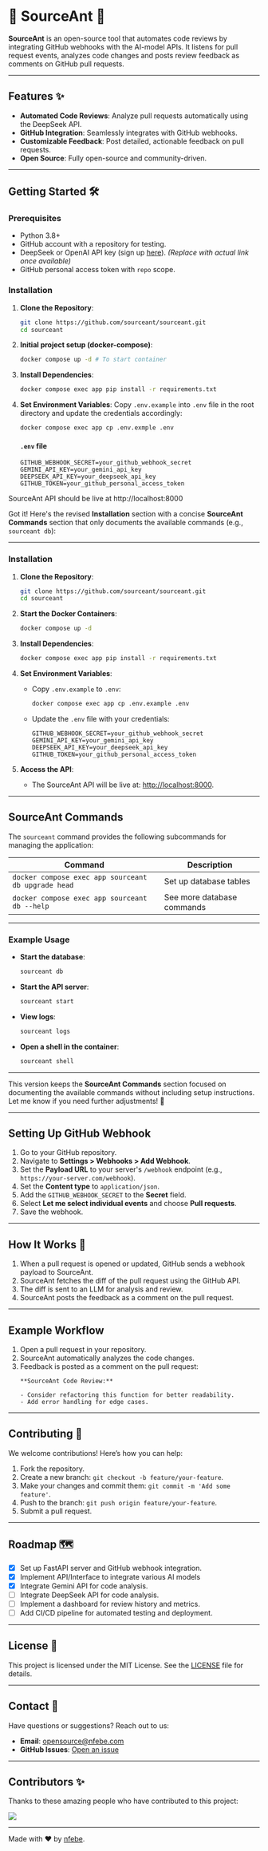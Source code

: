#  🐜 SourceAnt 🐜 

**SourceAnt** is an open-source tool that automates code reviews by integrating GitHub webhooks with the AI-model APIs. It listens for pull request events, analyzes code changes and posts review feedback as comments on GitHub pull requests.

---

## Features ✨
- **Automated Code Reviews**: Analyze pull requests automatically using the DeepSeek API.
- **GitHub Integration**: Seamlessly integrates with GitHub webhooks.
- **Customizable Feedback**: Post detailed, actionable feedback on pull requests.
- **Open Source**: Fully open-source and community-driven.

---

## Getting Started 🛠️

### Prerequisites
- Python 3.8+
- GitHub account with a repository for testing.
- DeepSeek or OpenAI API key (sign up [here](#)). *(Replace with actual link once available)*
- GitHub personal access token with `repo` scope.

### Installation
1. **Clone the Repository**:
   ```bash
   git clone https://github.com/sourceant/sourceant.git
   cd sourceant
   ```

2. **Initial project setup (docker-compose)**:
   ```bash
   docker compose up -d # To start container
   ```

3. **Install Dependencies**:
   ```bash
   docker compose exec app pip install -r requirements.txt
   ```

4. **Set Environment Variables**:
   Copy `.env.example` into `.env` file in the root directory and update the credentials accordingly:
   ```bash
   docker compose exec app cp .env.exmple .env
   ```
   #### `.env` file
   ```env
   GITHUB_WEBHOOK_SECRET=your_github_webhook_secret
   GEMINI_API_KEY=your_gemini_api_key
   DEEPSEEK_API_KEY=your_deepseek_api_key
   GITHUB_TOKEN=your_github_personal_access_token
   ```
SourceAnt API should be live at http://localhost:8000


Got it! Here's the revised **Installation** section with a concise **SourceAnt Commands** section that only documents the available commands (e.g., `sourceant db`):

---

### Installation

1. **Clone the Repository**:
   ```bash
   git clone https://github.com/sourceant/sourceant.git
   cd sourceant
   ```

2. **Start the Docker Containers**:
   ```bash
   docker compose up -d
   ```

3. **Install Dependencies**:
   ```bash
   docker compose exec app pip install -r requirements.txt
   ```

4. **Set Environment Variables**:
   - Copy `.env.example` to `.env`:
     ```bash
     docker compose exec app cp .env.example .env
     ```
   - Update the `.env` file with your credentials:
     ```env
     GITHUB_WEBHOOK_SECRET=your_github_webhook_secret
     GEMINI_API_KEY=your_gemini_api_key
     DEEPSEEK_API_KEY=your_deepseek_api_key
     GITHUB_TOKEN=your_github_personal_access_token
     ```

5. **Access the API**:
   - The SourceAnt API will be live at: [http://localhost:8000](http://localhost:8000).

---

## SourceAnt Commands

The `sourceant` command provides the following subcommands for managing the application:

| Command               | Description                                      |
|-----------------------|--------------------------------------------------|
| `docker compose exec app sourceant db upgrade head`        | Set up database tables |
| `docker compose exec app sourceant db --help`                                 | See more database commands |




---

### Example Usage

- **Start the database**:
  ```bash
  sourceant db
  ```

- **Start the API server**:
  ```bash
  sourceant start
  ```

- **View logs**:
  ```bash
  sourceant logs
  ```

- **Open a shell in the container**:
  ```bash
  sourceant shell
  ```

---

This version keeps the **SourceAnt Commands** section focused on documenting the available commands without including setup instructions. Let me know if you need further adjustments! 🚀

---

## Setting Up GitHub Webhook
1. Go to your GitHub repository.
2. Navigate to **Settings > Webhooks > Add Webhook**.
3. Set the **Payload URL** to your server's `/webhook` endpoint (e.g., `https://your-server.com/webhook`).
4. Set the **Content type** to `application/json`.
5. Add the `GITHUB_WEBHOOK_SECRET` to the **Secret** field.
6. Select **Let me select individual events** and choose **Pull requests**.
7. Save the webhook.

---

## How It Works 🧠
1. When a pull request is opened or updated, GitHub sends a webhook payload to SourceAnt.
2. SourceAnt fetches the diff of the pull request using the GitHub API.
3. The diff is sent to an LLM for analysis and review.
4. SourceAnt posts the feedback as a comment on the pull request.

---

## Example Workflow
1. Open a pull request in your repository.
2. SourceAnt automatically analyzes the code changes.
3. Feedback is posted as a comment on the pull request:
   ```
   **SourceAnt Code Review:**

   - Consider refactoring this function for better readability.
   - Add error handling for edge cases.
   ```

---

## Contributing 🤝
We welcome contributions! Here’s how you can help:
1. Fork the repository.
2. Create a new branch: `git checkout -b feature/your-feature`.
3. Make your changes and commit them: `git commit -m 'Add some feature'`.
4. Push to the branch: `git push origin feature/your-feature`.
5. Submit a pull request.

---

## Roadmap 🗺️
- [x] Set up FastAPI server and GitHub webhook integration.
- [x] Implement API/Interface to integrate various AI models
- [x] Integrate Gemini API for code analysis.
- [ ] Integrate DeepSeek API for code analysis.
- [ ] Implement a dashboard for review history and metrics.
- [ ] Add CI/CD pipeline for automated testing and deployment.

---

## License 📜
This project is licensed under the MIT License. See the [LICENSE](LICENSE.md) file for details.

---

## Contact 📧
Have questions or suggestions? Reach out to us:
- **Email**: opensource@nfebe.com
- **GitHub Issues**: [Open an issue](https://github.com/sourceant/sourceant/issues)

---

## Contributors ✨
Thanks to these amazing people who have contributed to this project:

<a href="https://github.com/your-username/sourceant/graphs/contributors">
  <img src="https://contrib.rocks/image?repo=sourceant/sourceant" />
</a>

---

Made with ❤️ by [nfebe](https://github.com/nfebe).

